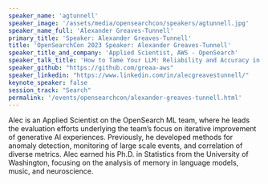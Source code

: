 ```yaml
---
speaker_name: 'agtunnell'
speaker_image: '/assets/media/opensearchcon/speakers/agtunnell.jpg'
speaker_name_full: 'Alexander Greaves-Tunnell'
primary_title: 'Speaker: Alexander Greaves-Tunnell'
title: 'OpenSearchCon 2023 Speaker: Alexander Greaves-Tunnell'
speaker_title_and_company: 'Applied Scientist, AWS - OpenSearch'
speaker_talk_title: 'How to Tame Your LLM: Reliability and Accuracy in AI-Powered Query Generation for OpenSearch'
speaker_github: "https://github.com/greaa-aws"
speaker_linkedin: "https://www.linkedin.com/in/alecgreavestunnell/"
keynote_speaker: false
session_track: "Search"
permalink: '/events/opensearchcon/alexander-greaves-tunnell.html'
---
```


Alec is an Applied Scientist on the OpenSearch ML team, where he leads the evaluation efforts underlying the team’s focus on iterative improvement of generative AI experiences. Previously, he developed methods for anomaly detection, monitoring of large scale events, and correlation of diverse metrics. Alec earned his Ph.D. in Statistics from the University of Washington, focusing on the analysis of memory in language models, music, and neuroscience.

